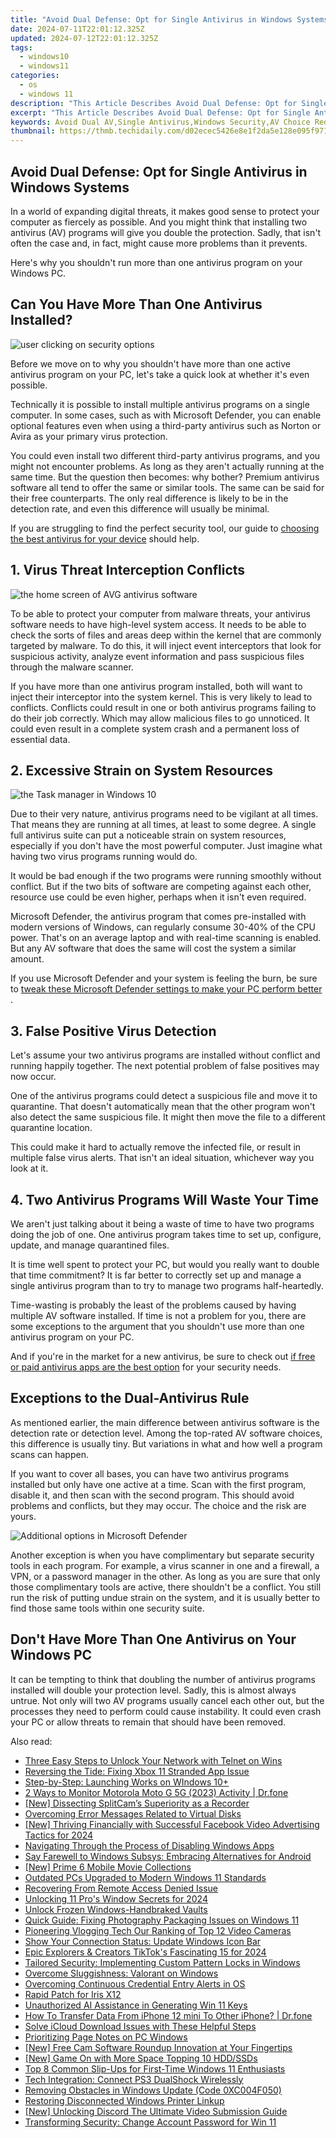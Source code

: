 ```yaml
---
title: "Avoid Dual Defense: Opt for Single Antivirus in Windows Systems"
date: 2024-07-11T22:01:12.325Z
updated: 2024-07-12T22:01:12.325Z
tags:
  - windows10
  - windows11
categories:
  - os
  - windows 11
description: "This Article Describes Avoid Dual Defense: Opt for Single Antivirus in Windows Systems"
excerpt: "This Article Describes Avoid Dual Defense: Opt for Single Antivirus in Windows Systems"
keywords: Avoid Dual AV,Single Antivirus,Windows Security,AV Choice Reduction,Unified Threat Protection,OneAntivirusWin,Eliminate DefenseDuality
thumbnail: https://thmb.techidaily.com/d02ecec5426e8e1f2da5e128e095f9718e5fc3c1177707ff5abe66e708ea725f.jpg
---
```


## Avoid Dual Defense: Opt for Single Antivirus in Windows Systems

 In a world of expanding digital threats, it makes good sense to protect your computer as fiercely as possible. And you might think that installing two antivirus (AV) programs will give you double the protection. Sadly, that isn't often the case and, in fact, might cause more problems than it prevents.

 Here's why you shouldn't run more than one antivirus program on your Windows PC.

## Can You Have More Than One Antivirus Installed?

![user clicking on security options](https://static1.makeuseofimages.com/wordpress/wp-content/uploads/2023/02/antivirus-security.jpg)

 Before we move on to why you shouldn't have more than one active antivirus program on your PC, let's take a quick look at whether it's even possible.

 Technically it is possible to install multiple antivirus programs on a single computer. In some cases, such as with Microsoft Defender, you can enable optional features even when using a third-party antivirus such as Norton or Avira as your primary virus protection.

 You could even install two different third-party antivirus programs, and you might not encounter problems. As long as they aren't actually running at the same time. But the question then becomes: why bother? Premium antivirus software all tend to offer the same or similar tools. The same can be said for their free counterparts. The only real difference is likely to be in the detection rate, and even this difference will usually be minimal.

 If you are struggling to find the perfect security tool, our guide to [choosing the best antivirus for your device](https://www.makeuseof.com/how-to-choose-best-antivirus-for-device/) should help.

## 1\. Virus Threat Interception Conflicts

![the home screen of AVG antivirus software](https://static1.makeuseofimages.com/wordpress/wp-content/uploads/2023/02/antivirus-software.jpg)

 To be able to protect your computer from malware threats, your antivirus software needs to have high-level system access. It needs to be able to check the sorts of files and areas deep within the kernel that are commonly targeted by malware. To do this, it will inject event interceptors that look for suspicious activity, analyze event information and pass suspicious files through the malware scanner.

 If you have more than one antivirus program installed, both will want to inject their interceptor into the system kernel. This is very likely to lead to conflicts. Conflicts could result in one or both antivirus programs failing to do their job correctly. Which may allow malicious files to go unnoticed. It could even result in a complete system crash and a permanent loss of essential data.

## 2\. Excessive Strain on System Resources

![the Task manager in Windows 10](https://static1.makeuseofimages.com/wordpress/wp-content/uploads/2023/02/task-manager.jpg)

 Due to their very nature, antivirus programs need to be vigilant at all times. That means they are running at all times, at least to some degree. A single full antivirus suite can put a noticeable strain on system resources, especially if you don't have the most powerful computer. Just imagine what having two virus programs running would do.

 It would be bad enough if the two programs were running smoothly without conflict. But if the two bits of software are competing against each other, resource use could be even higher, perhaps when it isn't even required.

 Microsoft Defender, the antivirus program that comes pre-installed with modern versions of Windows, can regularly consume 30-40% of the CPU power. That's on an average laptop and with real-time scanning is enabled. But any AV software that does the same will cost the system a similar amount.

 If you use Microsoft Defender and your system is feeling the burn, be sure to [tweak these Microsoft Defender settings to make your PC perform better](https://www.makeuseof.com/windows-defender-performance-tweaks/) .

## 3\. False Positive Virus Detection

 Let's assume your two antivirus programs are installed without conflict and running happily together. The next potential problem of false positives may now occur.

 One of the antivirus programs could detect a suspicious file and move it to quarantine. That doesn't automatically mean that the other program won't also detect the same suspicious file. It might then move the file to a different quarantine location.

 This could make it hard to actually remove the infected file, or result in multiple false virus alerts. That isn't an ideal situation, whichever way you look at it.

## 4\. Two Antivirus Programs Will Waste Your Time

 We aren't just talking about it being a waste of time to have two programs doing the job of one. One antivirus program takes time to set up, configure, update, and manage quarantined files.

 It is time well spent to protect your PC, but would you really want to double that time commitment? It is far better to correctly set up and manage a single antivirus program than to try to manage two programs half-heartedly.

 Time-wasting is probably the least of the problems caused by having multiple AV software installed. If time is not a problem for you, there are some exceptions to the argument that you shouldn't use more than one antivirus program on your PC.

 And if you're in the market for a new antivirus, be sure to check out [if free or paid antivirus apps are the best option](https://www.makeuseof.com/free-vs-paid-antivirus/) for your security needs.

## Exceptions to the Dual-Antivirus Rule

 As mentioned earlier, the main difference between antivirus software is the detection rate or detection level. Among the top-rated AV software choices, this difference is usually tiny. But variations in what and how well a program scans can happen.

 If you want to cover all bases, you can have two antivirus programs installed but only have one active at a time. Scan with the first program, disable it, and then scan with the second program. This should avoid problems and conflicts, but they may occur. The choice and the risk are yours.

![Additional options in Microsoft Defender](https://static1.makeuseofimages.com/wordpress/wp-content/uploads/2023/02/microsoft-defender.jpg)

 Another exception is when you have complimentary but separate security tools in each program. For example, a virus scanner in one and a firewall, a VPN, or a password manager in the other. As long as you are sure that only those complimentary tools are active, there shouldn't be a conflict. You still run the risk of putting undue strain on the system, and it is usually better to find those same tools within one security suite.

## Don't Have More Than One Antivirus on Your Windows PC

 It can be tempting to think that doubling the number of antivirus programs installed will double your protection level. Sadly, this is almost always untrue. Not only will two AV programs usually cancel each other out, but the processes they need to perform could cause instability. It could even crash your PC or allow threats to remain that should have been removed.


<ins class="adsbygoogle"
     style="display:block"
     data-ad-format="autorelaxed"
     data-ad-client="ca-pub-7571918770474297"
     data-ad-slot="1223367746"></ins>



<ins class="adsbygoogle"
     style="display:block"
     data-ad-client="ca-pub-7571918770474297"
     data-ad-slot="8358498916"
     data-ad-format="auto"
     data-full-width-responsive="true"></ins>



<span class="atpl-alsoreadstyle">Also read:</span>
<div><ul>
<li><a href="https://windows11.techidaily.com/three-easy-steps-to-unlock-your-network-with-telnet-on-wins/"><u>Three Easy Steps to Unlock Your Network with Telnet on Wins</u></a></li>
<li><a href="https://windows11.techidaily.com/reversing-the-tide-fixing-xbox-11-stranded-app-issue/"><u>Reversing the Tide: Fixing Xbox 11 Stranded App Issue</u></a></li>
<li><a href="https://windows11.techidaily.com/step-by-step-launching-works-on-windows-10plus/"><u>Step-by-Step: Launching Works on WIndows 10+</u></a></li>
<li><a href="https://android-location-track.techidaily.com/2-ways-to-monitor-motorola-moto-g-5g-2023-activity-drfone-by-drfone-virtual-android/"><u>2 Ways to Monitor Motorola Moto G 5G (2023) Activity | Dr.fone</u></a></li>
<li><a href="https://screen-sharing-recording.techidaily.com/new-dissecting-splitcams-superiority-as-a-recorder/"><u>[New] Dissecting SplitCam’s Superiority as a Recorder</u></a></li>
<li><a href="https://windows11.techidaily.com/overcoming-error-messages-related-to-virtual-disks/"><u>Overcoming Error Messages Related to Virtual Disks</u></a></li>
<li><a href="https://facebook-clips.techidaily.com/new-thriving-financially-with-successful-facebook-video-advertising-tactics-for-2024/"><u>[New] Thriving Financially with Successful Facebook Video Advertising Tactics for 2024</u></a></li>
<li><a href="https://windows11.techidaily.com/navigating-through-the-process-of-disabling-windows-apps/"><u>Navigating Through the Process of Disabling Windows Apps</u></a></li>
<li><a href="https://windows11.techidaily.com/say-farewell-to-windows-subsys-embracing-alternatives-for-android/"><u>Say Farewell to Windows Subsys: Embracing Alternatives for Android</u></a></li>
<li><a href="https://facebook-video-recording.techidaily.com/new-prime-6-mobile-movie-collections/"><u>[New] Prime 6 Mobile Movie Collections</u></a></li>
<li><a href="https://windows11.techidaily.com/outdated-pcs-upgraded-to-modern-windows-11-standards/"><u>Outdated PCs Upgraded to Modern Windows 11 Standards</u></a></li>
<li><a href="https://windows11.techidaily.com/recovering-from-remote-access-denied-issue/"><u>Recovering From Remote Access Denied Issue</u></a></li>
<li><a href="https://some-guidance.techidaily.com/unlocking-11-pros-window-secrets-for-2024/"><u>Unlocking 11  Pro's Window Secrets for 2024</u></a></li>
<li><a href="https://windows11.techidaily.com/unlock-frozen-windows-handbraked-vaults/"><u>Unlock Frozen Windows-Handbraked Vaults</u></a></li>
<li><a href="https://windows11.techidaily.com/quick-guide-fixing-photography-packaging-issues-on-windows-11/"><u>Quick Guide: Fixing Photography Packaging Issues on Windows 11</u></a></li>
<li><a href="https://youtube-clips.techidaily.com/pioneering-vlogging-tech-our-ranking-of-top-12-video-cameras/"><u>Pioneering Vlogging Tech  Our Ranking of Top 12 Video Cameras</u></a></li>
<li><a href="https://windows11.techidaily.com/show-your-connection-status-update-windows-icon-bar/"><u>Show Your Connection Status: Update Windows Icon Bar</u></a></li>
<li><a href="https://tiktok-video-recordings.techidaily.com/epic-explorers-and-creators-tiktoks-fascinating-15-for-2024/"><u>Epic Explorers & Creators  TikTok's Fascinating 15 for 2024</u></a></li>
<li><a href="https://windows11.techidaily.com/tailored-security-implementing-custom-pattern-locks-in-windows/"><u>Tailored Security: Implementing Custom Pattern Locks in Windows</u></a></li>
<li><a href="https://windows11.techidaily.com/overcome-sluggishness-valorant-on-windows/"><u>Overcome Sluggishness: Valorant on Windows</u></a></li>
<li><a href="https://windows11.techidaily.com/overcoming-continuous-credential-entry-alerts-in-os/"><u>Overcoming Continuous Credential Entry Alerts in OS</u></a></li>
<li><a href="https://driver-install.techidaily.com/rapid-patch-for-iris-x12/"><u>Rapid Patch for Iris X12</u></a></li>
<li><a href="https://windows11.techidaily.com/unauthorized-ai-assistance-in-generating-win-11-keys/"><u>Unauthorized AI Assistance in Generating Win 11 Keys</u></a></li>
<li><a href="https://blog-min.techidaily.com/how-to-transfer-data-from-iphone-12-mini-to-other-iphone-drfone-by-drfone-transfer-data-from-ios-transfer-data-from-ios/"><u>How To Transfer Data From iPhone 12 mini To Other iPhone? | Dr.fone</u></a></li>
<li><a href="https://windows11.techidaily.com/solve-icloud-download-issues-with-these-helpful-steps/"><u>Solve iCloud Download Issues with These Helpful Steps</u></a></li>
<li><a href="https://windows11.techidaily.com/prioritizing-page-notes-on-pc-windows/"><u>Prioritizing Page Notes on PC Windows</u></a></li>
<li><a href="https://digital-screen-recording.techidaily.com/new-free-cam-software-roundup-innovation-at-your-fingertips/"><u>[New] Free Cam Software Roundup  Innovation at Your Fingertips</u></a></li>
<li><a href="https://visual-screen-recording.techidaily.com/new-game-on-with-more-space-topping-10-hddssds/"><u>[New] Game On with More Space  Topping 10 HDD/SSDs</u></a></li>
<li><a href="https://windows11.techidaily.com/top-8-common-slip-ups-for-first-time-windows-11-enthusiasts/"><u>Top 8 Common Slip-Ups for First-Time Windows 11 Enthusiasts</u></a></li>
<li><a href="https://windows11.techidaily.com/tech-integration-connect-ps3-dualshock-wirelessly/"><u>Tech Integration: Connect PS3 DualShock Wirelessly</u></a></li>
<li><a href="https://windows11.techidaily.com/removing-obstacles-in-windows-update-code-0xc004f050/"><u>Removing Obstacles in Windows Update (Code 0XC004F050)</u></a></li>
<li><a href="https://windows11.techidaily.com/restoring-disconnected-windows-printer-linkup/"><u>Restoring Disconnected Windows Printer Linkup</u></a></li>
<li><a href="https://discord-videos.techidaily.com/new-unlocking-discord-the-ultimate-video-submission-guide/"><u>[New] Unlocking Discord  The Ultimate Video Submission Guide</u></a></li>
<li><a href="https://windows11.techidaily.com/transforming-security-change-account-password-for-win-11/"><u>Transforming Security: Change Account Password for Win 11</u></a></li>
</ul></div>
